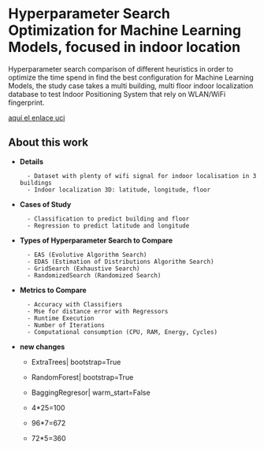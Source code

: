 # Hyperparameter Search Optimization for Machine Learning Models, focused in indoor location

Hyperparameter search comparison of different heuristics in order to optimize the time spend in find
the best configuration for Machine Learning Models, the study case takes a multi building, multi floor 
indoor localization database to test Indoor Positioning System that rely on WLAN/WiFi fingerprint.

[aquí el enlace uci](https://archive.ics.uci.edu/ml/datasets/UJIIndoorLoc#)


## About this work

- __Details__

        - Dataset with plenty of wifi signal for indoor localisation in 3 buildings
        - Indoor localization 3D: latitude, longitude, floor

- __Cases of Study__

        - Classification to predict building and floor
        - Regression to predict latitude and longitude

- __Types of Hyperparameter Search to Compare__

        - EAS (Evolutive Algorithm Search)
        - EDAS (Estimation of Distributions Algorithm Search)
        - GridSearch (Exhaustive Search)
        - RandomizedSearch (Randomized Search)

- __Metrics to Compare__

        - Accuracy with Classifiers
        - Mse for distance error with Regressors
        - Runtime Execution
        - Number of Iterations
        - Computational consumption (CPU, RAM, Energy, Cycles)

- __new changes__

    - ExtraTrees| bootstrap=True
    - RandomForest| bootstrap=True
    - BaggingRegresor| warm_start=False

    - 4*25=100
    - 96*7=672
    - 72*5=360


